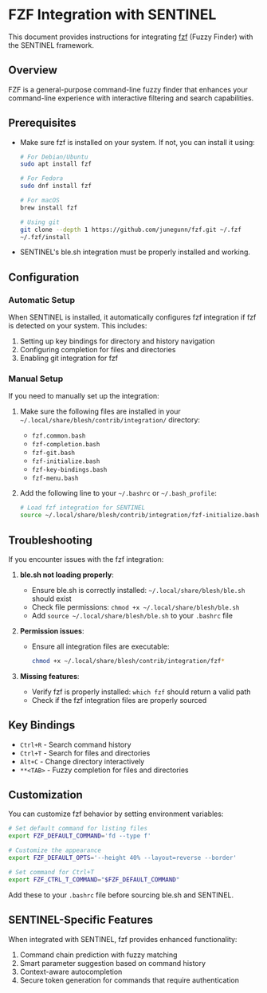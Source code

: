 # FZF Integration with SENTINEL

This document provides instructions for integrating [fzf](https://github.com/junegunn/fzf) (Fuzzy Finder) with the SENTINEL framework.

## Overview

FZF is a general-purpose command-line fuzzy finder that enhances your command-line experience with interactive filtering and search capabilities.

## Prerequisites

- Make sure fzf is installed on your system. If not, you can install it using:
  ```bash
  # For Debian/Ubuntu
  sudo apt install fzf
  
  # For Fedora
  sudo dnf install fzf
  
  # For macOS
  brew install fzf
  
  # Using git
  git clone --depth 1 https://github.com/junegunn/fzf.git ~/.fzf
  ~/.fzf/install
  ```

- SENTINEL's ble.sh integration must be properly installed and working.

## Configuration

### Automatic Setup

When SENTINEL is installed, it automatically configures fzf integration if fzf is detected on your system. This includes:

1. Setting up key bindings for directory and history navigation
2. Configuring completion for files and directories
3. Enabling git integration for fzf

### Manual Setup

If you need to manually set up the integration:

1. Make sure the following files are installed in your `~/.local/share/blesh/contrib/integration/` directory:
   - `fzf.common.bash`
   - `fzf-completion.bash`
   - `fzf-git.bash`
   - `fzf-initialize.bash`
   - `fzf-key-bindings.bash`
   - `fzf-menu.bash`

2. Add the following line to your `~/.bashrc` or `~/.bash_profile`:
   ```bash
   # Load fzf integration for SENTINEL
   source ~/.local/share/blesh/contrib/integration/fzf-initialize.bash
   ```

## Troubleshooting

If you encounter issues with the fzf integration:

1. **ble.sh not loading properly**:
   - Ensure ble.sh is correctly installed: `~/.local/share/blesh/ble.sh` should exist
   - Check file permissions: `chmod +x ~/.local/share/blesh/ble.sh`
   - Add `source ~/.local/share/blesh/ble.sh` to your `.bashrc` file

2. **Permission issues**:
   - Ensure all integration files are executable: 
     ```bash
     chmod +x ~/.local/share/blesh/contrib/integration/fzf*
     ```

3. **Missing features**:
   - Verify fzf is properly installed: `which fzf` should return a valid path
   - Check if the fzf integration files are properly sourced

## Key Bindings

- `Ctrl+R` - Search command history
- `Ctrl+T` - Search for files and directories
- `Alt+C` - Change directory interactively
- `**<TAB>` - Fuzzy completion for files and directories

## Customization

You can customize fzf behavior by setting environment variables:

```bash
# Set default command for listing files
export FZF_DEFAULT_COMMAND='fd --type f'

# Customize the appearance
export FZF_DEFAULT_OPTS='--height 40% --layout=reverse --border'

# Set command for Ctrl+T
export FZF_CTRL_T_COMMAND="$FZF_DEFAULT_COMMAND"
```

Add these to your `.bashrc` file before sourcing ble.sh and SENTINEL.

## SENTINEL-Specific Features

When integrated with SENTINEL, fzf provides enhanced functionality:

1. Command chain prediction with fuzzy matching
2. Smart parameter suggestion based on command history
3. Context-aware autocompletion
4. Secure token generation for commands that require authentication 